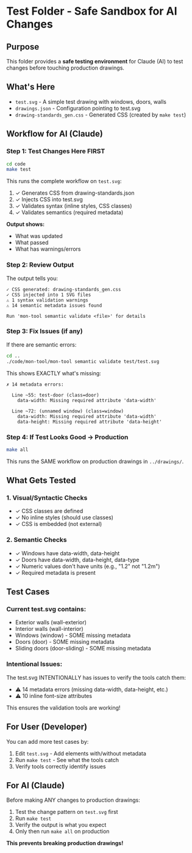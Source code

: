 # Test Folder - Safe Sandbox for AI Changes

## Purpose

This folder provides a **safe testing environment** for Claude (AI) to test changes before touching production drawings.

## What's Here

- `test.svg` - A simple test drawing with windows, doors, walls
- `drawings.json` - Configuration pointing to test.svg
- `drawing-standards_gen.css` - Generated CSS (created by `make test`)

## Workflow for AI (Claude)

### Step 1: Test Changes Here FIRST

```bash
cd code
make test
```

This runs the complete workflow on `test.svg`:
1. ✓ Generates CSS from drawing-standards.json
2. ✓ Injects CSS into test.svg
3. ✓ Validates syntax (inline styles, CSS classes)
4. ✓ Validates semantics (required metadata)

**Output shows:**
- What was updated
- What passed
- What has warnings/errors

### Step 2: Review Output

The output tells you:
```
✓ CSS generated: drawing-standards_gen.css
✓ CSS injected into 1 SVG files
⚠ 1 syntax validation warnings
⚠ 14 semantic metadata issues found

Run 'mon-tool semantic validate <file>' for details
```

### Step 3: Fix Issues (if any)

If there are semantic errors:
```bash
cd ..
./code/mon-tool/mon-tool semantic validate test/test.svg
```

This shows EXACTLY what's missing:
```
✗ 14 metadata errors:

  Line ~55: test-door (class=door)
    data-width: Missing required attribute 'data-width'

  Line ~72: (unnamed window) (class=window)
    data-width: Missing required attribute 'data-width'
    data-height: Missing required attribute 'data-height'
```

### Step 4: If Test Looks Good → Production

```bash
make all
```

This runs the SAME workflow on production drawings in `../drawings/`.

## What Gets Tested

### 1. Visual/Syntactic Checks
- ✓ CSS classes are defined
- ✓ No inline styles (should use classes)
- ✓ CSS is embedded (not external)

### 2. Semantic Checks
- ✓ Windows have data-width, data-height
- ✓ Doors have data-width, data-height, data-type
- ✓ Numeric values don't have units (e.g., "1.2" not "1.2m")
- ✓ Required metadata is present

## Test Cases

### Current test.svg contains:
- Exterior walls (wall-exterior)
- Interior walls (wall-interior)
- Windows (window) - SOME missing metadata
- Doors (door) - SOME missing metadata
- Sliding doors (door-sliding) - SOME missing metadata

### Intentional Issues:
The test.svg INTENTIONALLY has issues to verify the tools catch them:
- ⚠ 14 metadata errors (missing data-width, data-height, etc.)
- ⚠ 10 inline font-size attributes

This ensures the validation tools are working!

## For User (Developer)

You can add more test cases by:

1. Edit `test.svg` - Add elements with/without metadata
2. Run `make test` - See what the tools catch
3. Verify tools correctly identify issues

## For AI (Claude)

Before making ANY changes to production drawings:
1. Test the change pattern on `test.svg` first
2. Run `make test`
3. Verify the output is what you expect
4. Only then run `make all` on production

**This prevents breaking production drawings!**
